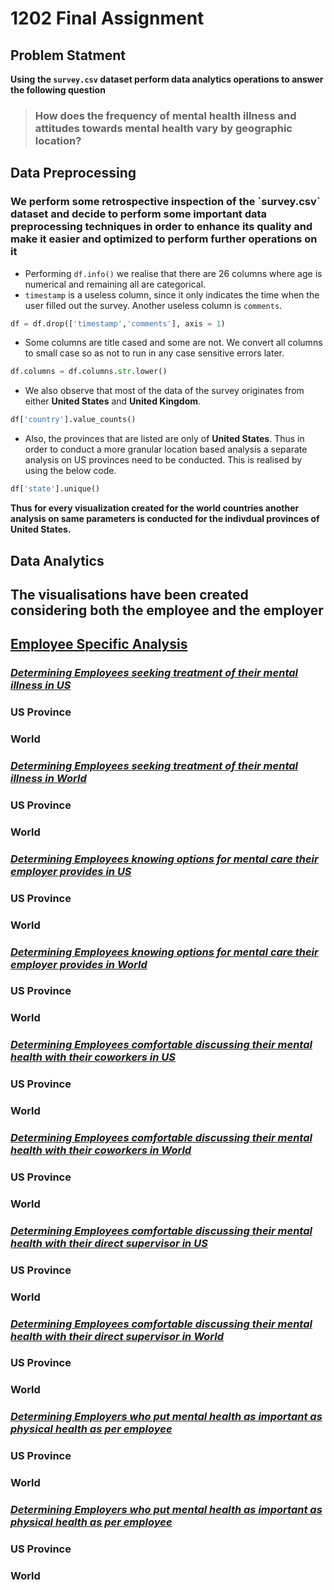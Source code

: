 # 1202 Final Assignment

## Problem Statment

<b>Using the `survey.csv` dataset perform data analytics operations to answer the following question</b>


> <h3>How does the frequency of mental health illness and attitudes towards mental health vary by geographic location?</h3>


## Data Preprocessing

<h3>We perform some retrospective inspection of the `survey.csv` dataset and decide to perform some important data preprocessing techniques in order to enhance its quality and make it easier and optimized to perform further operations on it</h3>

* Performing `df.info()` we realise that there are 26 columns where age is numerical and remaining all are categorical.
* `timestamp` is a useless column, since it only indicates the time when the user filled out the survey. Another useless column is `comments`.
```py
df = df.drop(['timestamp','comments'], axis = 1)
```
* Some columns are title cased and some are not. We convert all columns to small case so as not to run in any case sensitive errors later.
```py
df.columns = df.columns.str.lower()
```
* We also observe that most of the data of the survey originates from either <b>United States</b> and <b>United Kingdom</b>.
```py
df['country'].value_counts()
```
* Also, the provinces that are listed are only of <b>United States</b>. Thus in order to conduct a more granular location based analysis a separate analysis on US provinces need to be conducted. This is realised by using the below code.
```py
df['state'].unique()
```
<b>Thus for every visualization created for the world countries another analysis on same parameters is conducted for the indivdual provinces of United States.</b>

## Data Analytics

<h2>The visualisations have been created considering both the employee and the employer</h2>

## <u>Employee Specific Analysis</u>

### <u><i>Determining Employees seeking treatment of their mental illness in US</i></u>

### US Province

### World
### <u><i>Determining Employees seeking treatment of their mental illness in World</i></u>

### US Province

### World
### <u><i>Determining Employees knowing options for mental care their employer provides in US</i></u>

### US Province

### World
### <u><i>Determining Employees knowing options for mental care their employer provides in World</i></u>

### US Province

### World
### <u><i>Determining Employees comfortable discussing their mental health with their coworkers in US</i></u>

### US Province

### World
### <u><i>Determining Employees comfortable discussing their mental health with their coworkers in World</i></u>

### US Province

### World
### <u><i>Determining Employees comfortable discussing their mental health with their direct supervisor in US</i></u>

### US Province

### World
### <u><i>Determining Employees comfortable discussing their mental health with their direct supervisor in World</i></u>

### US Province

### World
### <u><i>Determining Employers who put mental health as important as physical health as per employee</i></u>

### US Province

### World
### <u><i>Determining Employers who put mental health as important as physical health as per employee</i></u>

### US Province

### World